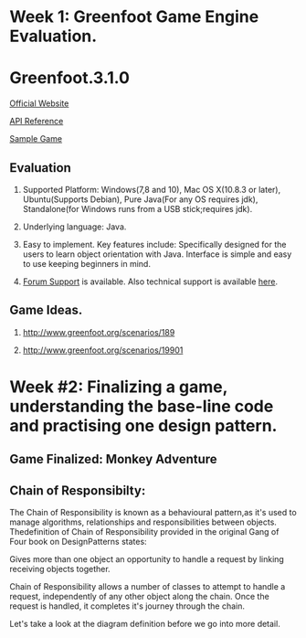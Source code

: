# Week 1: Greenfoot Game Engine Evaluation.
# Greenfoot.3.1.0

[Official Website](https://www.greenfoot.org/home)

[API  Reference](https://www.greenfoot.org/files/javadoc/)

[Sample Game](http://www.greenfoot.org/scenarios/19573)

## Evaluation

1. Supported Platform: Windows(7,8 and 10), Mac OS X(10.8.3 or later), Ubuntu(Supports Debian), Pure Java(For any OS requires jdk), Standalone(for Windows runs from a USB stick;requires jdk).

2. Underlying language: Java.

3. Easy to implement. Key features include: Specifically designed for the users to learn object orientation with Java. Interface is simple and easy to use keeping beginners in mind.

4. [Forum Support](https://www.greenfoot.org/topics) is available. Also technical support is available [here](https://ww.greenfoot.org/support).
 
## Game Ideas.

1. http://www.greenfoot.org/scenarios/189

2. http://www.greenfoot.org/scenarios/19901

# Week #2: Finalizing a game, understanding the base-line code and practising one design pattern.

## Game Finalized: Monkey Adventure

## Chain of Responsibilty:

The Chain of Responsibility is known as a behavioural pattern,as it's used to manage algorithms, relationships and responsibilities between objects. Thedefinition of Chain of Responsibility provided in the original Gang of Four book on DesignPatterns states: 

Gives more than one object an opportunity to handle a request by linking receiving objects together. 

Chain of Responsibility allows a number of classes to attempt to handle a request, independently of any other object along the chain. Once the request is handled, it completes it's journey through the chain.

Let's take a look at the diagram definition before we go into more detail.


